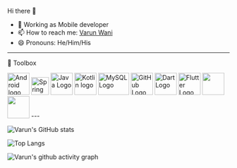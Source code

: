 Hi there 👋

<ul>
  
<li>🌱 Working as Mobile developer</li>
<li><g-emoji class="g-emoji" alias="mailbox" fallback-src="https://github.githubassets.com/images/icons/emoji/unicode/1f4eb.png">📫</g-emoji> How to reach me: <a href="https://www.linkedin.com/in/varun-wani-022/" rel="nofollow">Varun Wani</a></li>
<li>😄 Pronouns: He/Him/His</li>
</ul>


---
🧰 Toolbox
 
<img src="https://cdn.worldvectorlogo.com/logos/android-logomark.svg" alt="Android logo" width="50" height="50"/>       
<img src="https://cdn.worldvectorlogo.com/logos/spring-3.svg" alt="Spring logo" width="40" height="40"/>       
<img src="https://cdn.worldvectorlogo.com/logos/java-4.svg" alt="Java Logo" width="50" height="50"/>       
<img src="https://cdn.worldvectorlogo.com/logos/kotlin-1.svg" alt="Kotlin logo" width="50" height="50"/>       
<img src="https://static.cdnlogo.com/logos/m/47/mysql.svg" alt="MySQL Logo" width="70" height="50"/>       
<img src="https://cdn-icons-png.flaticon.com/512/25/25231.png" alt="GitHub Logo" width="50" height="50"/>   
<img src="https://www.vectorlogo.zone/logos/dartlang/dartlang-icon.svg" alt="Dart Logo" width="50" height="50"/>         
<img src="https://cdn.worldvectorlogo.com/logos/flutter.svg" alt="Flutter Logo" width="50" height="50"/>        
<img src="https://1000logos.net/wp-content/uploads/2021/05/Atlassian-Logo-2010s1.png" width="50" height="50"/>      
<img src="https://sue.eu/wp-content/uploads/sites/6/2022/07/bitbucket-logo-920x920-sue-v01.png" width="50" height="50"/>
---


![Varun's GitHub stats](https://github-readme-stats.vercel.app/api?username=varunwani22&show_icons=true&theme=radical)

![Top Langs](https://github-readme-stats.vercel.app/api/top-langs/?username=varunwani22&layout=compact&theme=dracula)


![Varun's github activity graph](https://activity-graph.herokuapp.com/graph?username=varunwani22&theme=dracula)
